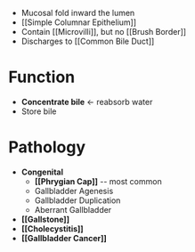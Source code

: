 - Mucosal fold inward the lumen
- [[Simple Columnar Epithelium]]
- Contain [[Microvilli]], but no [[Brush Border]]
- Discharges to [[Common Bile Duct]]

# Function
- **Concentrate bile** <- reabsorb water 
- Store bile

# Pathology
- **Congenital**
	- **[[Phrygian Cap]]** -- most common
	- Gallbladder Agenesis
	- Gallbladder Duplication
	- Aberrant Gallbladder
- **[[Gallstone]]** 
- **[[Cholecystitis]]**
- **[[Gallbladder Cancer]]**